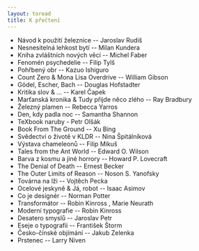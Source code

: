 ```yaml
---
layout: toread
title: K přečtení
---
```


- Návod k použití železnice -- Jaroslav Rudiš 
- Nesnesitelná lehkost bytí -- Milan Kundera
- Kniha zvláštních nových věcí -- Michel Faber 
- Fenomén psychedelie -- Filip Tylš 
- Pohřbený obr -- Kazuo Ishiguro
- Count Zero & Mona Lisa Overdrive -- William Gibson
- Gödel, Escher, Bach -- Douglas Hofstadter
- Kritika slov & ... -- Karel Čapek
- Marťanská kronika & Tudy přijde něco zlého -- Ray Bradbury
- Železný plamen -- Rebecca Yarros
- Den, kdy padla noc -- Samantha Shannon
- TeXbook naruby - Petr Olšák
- Book From The Ground -- Xu Bing
- Svědectví o životě v KLDR -- Nina Špitálníková
- Výstava chameleonů -- Filip Mikuš
- Tales from the Ant World -- Edward O. Wilson
- Barva z kosmu a jiné horrory -- Howard P. Lovecraft
- The Denial of Death -- Ernest Becker
- The Outer Limits of Reason -- Noson S. Yanofsky
- Továrna na lži -- Vojtěch Pecka
- Ocelové jeskyně & Já, robot -- Isaac Asimov
- Co je designér -- Norman Potter
- Transformátor -- Robin Kinross , Marie Neurath
- Moderní typografie -- Robin Kinross
- Desatero smyslů -- Jaroslav Petr
- Eseje o typografii -- František Štorm
- Česko-čínské objímání -- Jakub Zelenka
- Prstenec -- Larry Niven
